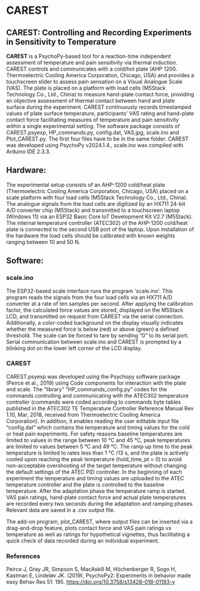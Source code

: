 # CAREST
## CAREST: Controlling and Recording Experiments in Sensitivity to Temperature



**CAREST** is a PsychoPy-based tool for a reaction-time independent assessment of temperature and pain sensitivity via thermal induction. CAREST controls and communicates with a cold/hot plate (AHP 1200. Thermoelectric Cooling America Corporation, Chicago, USA) and provides a touchscreen slider to assess pain sensation on a Visual Analogue Scale (VAS). The plate is placed on a platform with load cells (M5Stack Technology Co., Ltd., China) to measure hand-plate contact force, providing an objective assessment of thermal contact between hand and plate surface during the experiment. CAREST continuously records timestamped values of plate surface temperature, participants’ VAS rating and hand-plate contact force facilitating measures of temperature and pain sensitivity within a single experimental setting. 
The software package consists of CAREST.psyexp, HP_commands.py, config.dat, VAS.jpg, scale.ino and Plot_CAREST.py. The first four files have to be in the same folder. CAREST was developed using PsychoPy v2024.1.4., scale.ino was compiled with Arduino IDE 2.3.3.

## Hardware:

The experimental setup consists of an AHP-1200 cold/heat plate (Thermoelectric Cooling America Corporation, Chicago, USA) placed on a scale platform with four load cells (M5Stack Technology Co., Ltd., China). The analogue signals from the load cells are digitized by an HX711 24-bit A/D converter chip (M5Stack) and transmitted to a touchscreen laptop (Windows 11) via an ESP32 Basic Core IoT Development Kit V2.7 (M5Stack). The internal temperature controller (ATEC302) of the AHP-1200 cold/heat plate is connected to the second USB port of the laptop. Upon installation of the hardware the load cells should be calibrated with known weights ranging between 10 and 50 N.

## Software:

### scale.ino
The ESP32-based scale interface runs the program 'scale.ino'. This program reads the signals from the four load cells via an HX711 A/D converter at a rate of ten samples per second. After applying the calibration factor, the calculated force values are stored, displayed on the M5Stack LCD, and transmitted on request from CAREST via the serial connection. Additionally, a color-coded background on the display visually indicates whether the measured force is below (red) or above (green) a defined threshold. The scale can be forced to tare by sending “0” to its serial port. Serial communication between scale.ino and CAREST is prompted by a blinking dot on the lower left corner of the LCD display. 
### CAREST
CAREST.psyexp was developed using the Psychopy software package (Peirce et al., 2019) using Code components for interaction with the plate and scale. The “library” “HP_commands_config.py” codes for the commands controlling and communicating with the ATEC302 temperature controller (commands were coded according to commands byte tables published in the ATEC302 TE Temperature Controller Reference Manual Rev 1.10, Mar, 2018, received from Thermoelectric Cooling America Corporation). In addition, it enables reading the user editable input file “config.dat” which contains the temperature and timing values for the cold or heat pain experiments. For safety reasons baseline temperatures are limited to values in the range between 10 °C and 45 °C, peak temperatures are limited to values between 5 °C and 49 °C. The ramp up time to the peak temperature is limited to rates less than 1 °C /13 s, and the plate is actively cooled upon reaching the peak temperature (hold_time_pt = 0) to avoid non-acceptable overshooting of the target temperature without changing the default settings of the ATEC PID controller. In the beginning of each experiment the temperature and timing values are uploaded to the ATEC temperature controller and the plate is controlled to the baseline temperature. After the adaptation phase the temperature ramp is started. VAS pain ratings, hand-plate contact force and actual plate temperatures are recorded every two seconds during the adaptation and ramping phases. Relevant data are saved in a .csv output file. 

The add-on program, plot_CAREST, where output files can be inserted via a drag-and-drop feature, plots contact force and VAS pain ratings vs temperature as well as ratings for hypothetical vignettes, thus facilitating a quick check of data recorded during an individual experiment. 

 ### References
 Peirce J, Gray JR, Simpson S, MacAskill M, Höchenberger R, Sogo H, Kastman E, Lindeløv JK. (2019), 
 PsychoPy2: Experiments in behavior made easy Behav Res 51: 195. 
 https://doi.org/10.3758/s13428-018-01193-y
